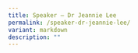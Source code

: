 ```yaml
---
title: Speaker – Dr Jeannie Lee
permalink: /speaker-dr-jeannie-lee/
variant: markdown
description: ""
---
```

